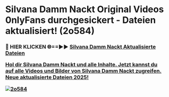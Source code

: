 # Silvana Damm Nackt Original Videos 0nlyFans durchgesickert - Dateien aktualisiert! (2o584)

<h3>🔴 HIER KLICKEN 🌐==►► <a href="https://tinyurl.com/h6vf6nb8" rel="nofollow">Silvana Damm Nackt Aktualisierte Dateien

Hol dir Silvana Damm Nackt und alle Inhalte. Jetzt kannst du auf alle Videos und Bilder von Silvana Damm Nackt zugreifen. Neue aktualisierte Dateien 2025!

[![2o584](https://i.imgur.com/sD4kR3V.gif)](https://tinyurl.com/h6vf6nb8)
